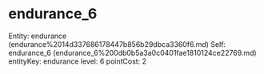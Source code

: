 # endurance_6

Entity: endurance (endurance%2014d337686178447b856b29dbca3360f6.md)
Self: endurance_6 (endurance_6%200db0b5a3a0c0401fae1810124ce22769.md)
entityKey: endurance
level: 6
pointCost: 2